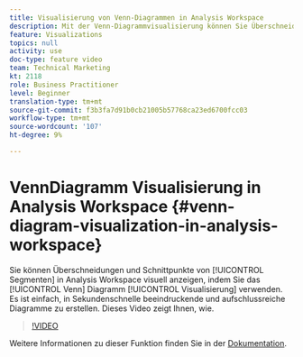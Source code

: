 ```yaml
---
title: Visualisierung von Venn-Diagrammen in Analysis Workspace
description: Mit der Venn-Diagrammvisualisierung können Sie Überschneidungen und Schnittmengen von Segmenten in Analysis Workspace visuell anzeigen. Es ist einfach, in wenigen Sekunden beeindruckende, aufschlussreiche Venn-Diagramme zu erstellen. Dieses Video zeigt Ihnen, wie.
feature: Visualizations
topics: null
activity: use
doc-type: feature video
team: Technical Marketing
kt: 2118
role: Business Practitioner
level: Beginner
translation-type: tm+mt
source-git-commit: f3b3fa7d91b0cb21005b57768ca23ed6700fcc03
workflow-type: tm+mt
source-wordcount: '107'
ht-degree: 9%

---
```



#  VennDiagramm   Visualisierung in Analysis Workspace  {#venn-diagram-visualization-in-analysis-workspace}

Sie können Überschneidungen und Schnittpunkte von [!UICONTROL Segmenten] in Analysis Workspace visuell anzeigen, indem Sie das [!UICONTROL Venn] Diagramm [!UICONTROL Visualisierung] verwenden. Es ist einfach, in Sekundenschnelle beeindruckende und aufschlussreiche Diagramme zu erstellen.  Dieses Video zeigt Ihnen, wie.

>[!VIDEO](https://video.tv.adobe.com/v/23987/?quality=12)

Weitere Informationen zu dieser Funktion finden Sie in der [Dokumentation](https://marketing.adobe.com/resources/help/de_DE/analytics/analysis-workspace/venn.html).
